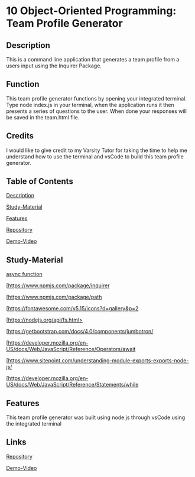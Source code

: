 # 10 Object-Oriented Programming: Team Profile Generator

## Description
This is a command line application that generates a team profile from a users input using the Inquirer Package.

## Function

This team profile generator functions by opening your integrated terminal. Type node index.js in your terminal, when the application runs it then presents a series of questions to the user. When done your responses will be saved in the team.html file.

## Credits

I would like to give credit to my Varsity Tutor for taking the time to help me understand how to use the terminal and vsCode to build this team profile generator.  

## Table of Contents

[Description](#description)

[Study-Material](#Study-Material)

[Features](#features)

[Repository](https://github.com/jmoniz155/team_profile_generator)

[Demo-Video](https://watch.screencastify.com/v/tgMWeluRPy6Yhg2kRrvE)


## Study-Material
[async function](https://developer.mozilla.org/en-US/docs/Web/JavaScript/Reference/Statements/async_function)



[https://www.npmjs.com/package/inquirer

[https://www.npmjs.com/package/path

[https://fontawesome.com/v5.15/icons?d=gallery&p=2

[https://nodejs.org/api/fs.html>

[https://getbootstrap.com/docs/4.0/components/jumbotron/

[https://developer.mozilla.org/en-US/docs/Web/JavaScript/Reference/Operators/await

[https://www.sitepoint.com/understanding-module-exports-exports-node-js/

[https://developer.mozilla.org/en-US/docs/Web/JavaScript/Reference/Statements/while

## Features
This team profile generator was built using node.js through vsCode using the integrated terminal

## Links
[Repository](https://github.com/jmoniz155/team_profile_generator)

[Demo-Video](https://watch.screencastify.com/v/tgMWeluRPy6Yhg2kRrvE)